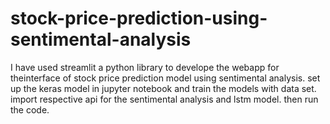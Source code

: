 # stock-price-prediction-using-sentimental-analysis
I have used streamlit a python library to develope the webapp for theinterface of stock price prediction model using sentimental analysis.
set up the keras model in jupyter notebook and train the models with data set.
import respective api for the sentimental analysis and lstm model.
then run the code.
